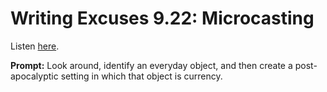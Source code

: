 # Writing Excuses 9.22: Microcasting 

Listen [here](http://www.writingexcuses.com/2014/05/25/writing-excuses-9-22-microcasting/). 

**Prompt:** Look around, identify an everyday object, and then create a post-apocalyptic setting in which that object is currency.